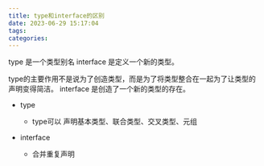 ```yaml
---
title: type和interface的区别
date: 2023-06-29 15:17:04
tags:
categories:
---
```




type 是一个类型别名
interface 是定义一个新的类型。

type的主要作用不是说为了创造类型，而是为了将类型整合在一起为了让类型的声明变得简洁。
interface 是创造了一个新的类型的存在。

* type
  * type可以 声明基本类型、联合类型、交叉类型、元组

* interface
  * 合并重复声明